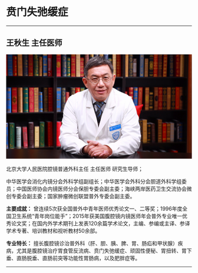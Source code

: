 # 贲门失弛缓症

---

## 王秋生 主任医师

![1679227809626](image/c05_002/1679227809626.png)

北京大学人民医院腔镜普通外科主任 主任医师 研究生导师；

中华医学会消化内镜分会外科学组副组长；中华医学会外科分会胆道外科学组委员；中国医师协会内镜医师分会保胆专委会副主委；海峡两岸医药卫生交流协会微创专委会副主委；国家肿瘤微创联盟普外专委会副主委。


**主要成就：** 曾连续5次获全国普外中青年医师优秀论文一、二等奖；1996年度全国卫生系统“青年岗位能手”；2015年获美国腹腔镜内镜医师年会普外专业唯一优秀论文奖；在国内外学术期刊上发表120余篇学术论文，主编、参编或主译、参译学术专著、培训教材和视听教材50余部。


**专业特长：** 擅长腹腔镜诊治普外科（肝、胆、胰、脾、胃、肠疝和甲状腺）疾病，尤其是腹腔镜治疗胃食管反流病、贲门失弛缓症、顽固性便秘、胃扭转、胃下垂、直肠脱垂、直肠前突等功能性胃肠病，以及肥胖症等。

---
